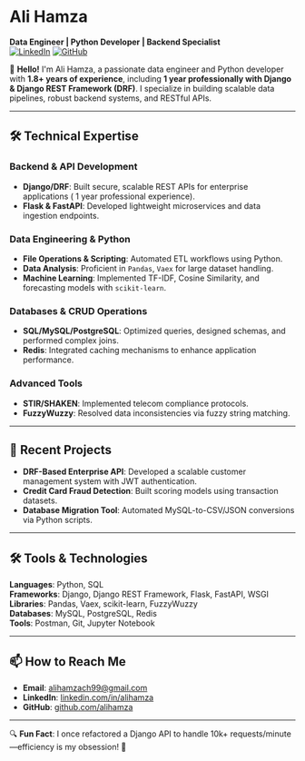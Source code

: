 # Ali Hamza  
**Data Engineer | Python Developer | Backend Specialist**  
[![LinkedIn](https://img.shields.io/badge/LinkedIn-Connect-blue)](https://linkedin.com/in/alihamza007) 
[![GitHub](https://img.shields.io/badge/GitHub-Follow-black)](https://github.com/alihamzach)  

👋 **Hello!** I'm Ali Hamza, a passionate data engineer and Python developer with **1.8+ years of experience**, including **1 year professionally with Django & Django REST Framework (DRF)**. I specialize in building scalable data pipelines, robust backend systems, and RESTful APIs.  

---

## 🛠️ Technical Expertise  
### **Backend & API Development**  
- **Django/DRF**: Built secure, scalable REST APIs for enterprise applications ( 1 year professional experience).  
- **Flask & FastAPI**: Developed lightweight microservices and data ingestion endpoints.  

### **Data Engineering & Python**  
- **File Operations & Scripting**: Automated ETL workflows using Python.  
- **Data Analysis**: Proficient in `Pandas`, `Vaex` for large dataset handling.  
- **Machine Learning**: Implemented TF-IDF, Cosine Similarity, and forecasting models with `scikit-learn`.  

### **Databases & CRUD Operations**  
- **SQL/MySQL/PostgreSQL**: Optimized queries, designed schemas, and performed complex joins.  
- **Redis**: Integrated caching mechanisms to enhance application performance.  

### **Advanced Tools**  
- **STIR/SHAKEN**: Implemented telecom compliance protocols.  
- **FuzzyWuzzy**: Resolved data inconsistencies via fuzzy string matching.  

---

## 💼 Recent Projects  
- **DRF-Based Enterprise API**: Developed a scalable customer management system with JWT authentication.  
- **Credit Card Fraud Detection**: Built scoring models using transaction datasets.  
- **Database Migration Tool**: Automated MySQL-to-CSV/JSON conversions via Python scripts.  

---

## 🛠️ Tools & Technologies  
**Languages**: Python, SQL  
**Frameworks**: Django, Django REST Framework, Flask, FastAPI, WSGI  
**Libraries**: Pandas, Vaex, scikit-learn, FuzzyWuzzy  
**Databases**: MySQL, PostgreSQL, Redis  
**Tools**: Postman, Git, Jupyter Notebook  

---

## 📫 How to Reach Me  
- **Email**: alihamzach99@gmail.com  
- **LinkedIn**: [linkedin.com/in/alihamza](https://linkedin.com/in/alihamza007)  
- **GitHub**: [github.com/alihamza](https://github.com/alihamzach)  

--- 

🔍 **Fun Fact**: I once refactored a Django API to handle 10k+ requests/minute—efficiency is my obsession! 🚀  



<!---
alihamzach/alihamzach is a ✨ special ✨ repository because its `README.md` (this file) appears on your GitHub profile.
You can click the Preview link to take a look at your changes.
--->

